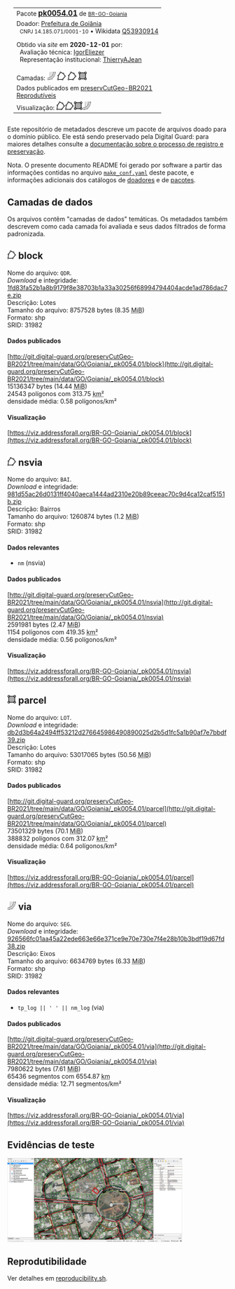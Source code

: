 <aside>
<table align="right" style="padding: 1em">
<tr><td>Pacote <a target="_git" title="link canônico para o git deste pacote" href="http://git.digital-guard.org/preserv-BR/blob/main/data/GO/Goiania/_pk0054.01"><big><b>pk0054.01</b></big></a> de <small><a target="_osmcodes" title="Jurisdição" href="https://osm.codes/BR-GO-Goiania">BR-GO-Goiania</a></small>
</td></tr>
<tr><td>
Doador: <a rel="external" target="_doador" href="https://www.goiania.go.gov.br/">Prefeitura de Goiânia</a>
<br/>&nbsp; <small>CNPJ 14.185.071/0001-10</small> • Wikidata <a rel="external" target="_doador" title="link descritor Wikidata do doador" href="https://www.wikidata.org/wiki/Q53930914">Q53930914</a></small><br/>

Obtido via <i>site</i> em <b>2020-12-01</b> por:
<br/>&nbsp; Avaliação técnica: <a rel="external" target="_gitPerson" title="usuário Git" href="https://github.com/IgorEliezer">IgorEliezer</a>
<br/>&nbsp; Representação institucional: <a rel="external" target="_gitPerson" title="usuário Git" href="https://github.com/ThierryAJean">ThierryAJean</a><br/>
</td></tr>
<tr><td>Camadas: <a title="via" href="#-via"><img src="https://raw.githubusercontent.com/digital-guard/preserv/main/docs/assets/layerIcon-via.png" alt="via" width="20"/></a> <a title="block" href="#-block"><img src="https://raw.githubusercontent.com/digital-guard/preserv/main/docs/assets/layerIcon-block.png" alt="block" width="20"/></a> <a title="nsvia" href="#-nsvia"><img src="https://raw.githubusercontent.com/digital-guard/preserv/main/docs/assets/layerIcon-nsvia.png" alt="nsvia" width="20"/></a> <a title="parcel" href="#-parcel"><img src="https://raw.githubusercontent.com/digital-guard/preserv/main/docs/assets/layerIcon-parcel.png" alt="parcel" width="20"/></a> </td></tr>
<tr><td>Dados publicados em <a href="http://git.digital-guard.org/preservCutGeo-BR2021/tree/main/data/GO/Goiania/_pk0054.01">preservCutGeo-BR2021</a><br/><a href="#reprodutibilidade">Reprodutíveis</a></td></tr>
<tr><td>Visualização: <a title="block" href="https://viz.addressforall.org/BR-GO-Goiania/_pk0054.01/block"><img src="https://raw.githubusercontent.com/digital-guard/preserv/main/docs/assets/layerIcon-block.png" alt="block" width="20"/></a><a title="nsvia" href="https://viz.addressforall.org/BR-GO-Goiania/_pk0054.01/nsvia"><img src="https://raw.githubusercontent.com/digital-guard/preserv/main/docs/assets/layerIcon-nsvia.png" alt="nsvia" width="20"/></a><a title="parcel" href="https://viz.addressforall.org/BR-GO-Goiania/_pk0054.01/parcel"><img src="https://raw.githubusercontent.com/digital-guard/preserv/main/docs/assets/layerIcon-parcel.png" alt="parcel" width="20"/></a><a title="via" href="https://viz.addressforall.org/BR-GO-Goiania/_pk0054.01/via"><img src="https://raw.githubusercontent.com/digital-guard/preserv/main/docs/assets/layerIcon-via.png" alt="via" width="20"/></a></td></tr>
</table>
</aside>

<section>

Este repositório de metadados descreve um pacote de arquivos doado para o domínio público. Ele está sendo preservado pela Digital Guard: para maiores detalhes consulte a [documentação sobre o processo de registro e preservação](https://wiki.addressforall.org/doc/Documentação_Digital-guard).

Nota. O presente documento README foi gerado por software a partir das informações contidas no arquivo [`make_conf.yaml`](make_conf.yaml) deste pacote, e informações adicionais dos catálogos de [doadores](https://git.digital-guard.org/preserv-BR/blob/main/data/donor.csv) e de [pacotes](https://git.digital-guard.org/preserv-BR/blob/main/data/donatedPack.csv).

# Camadas de dados

Os arquivos contêm "camadas de dados" temáticas. Os metadados também descrevem como cada camada foi avaliada e seus dados filtrados de forma padronizada.

## <img src="https://raw.githubusercontent.com/digital-guard/preserv/main/docs/assets/layerIcon-block.png" alt="block" width="20"/> block

Nome do arquivo: `QDR`.<br/>*Download* e integridade: [1fd83fa52b1a8b9179f8e38703b1a33a30256f68994794404acde1ad786dac7e.zip](http://dl.digital-guard.org/1fd83fa52b1a8b9179f8e38703b1a33a30256f68994794404acde1ad786dac7e.zip)<br/>Descrição: Lotes<br/>Tamanho do arquivo: 8757528 bytes (8.35 <abbr title="mebibyte">MiB</abbr>)<br/>Formato: shp<br/>SRID: 31982

#### Dados publicados
[http://git.digital-guard.org/preservCutGeo-BR2021/tree/main/data/GO/Goiania/_pk0054.01/block](http://git.digital-guard.org/preservCutGeo-BR2021/tree/main/data/GO/Goiania/_pk0054.01/block)<br/>15136347 bytes (14.44 <abbr title="mebibyte">MiB</abbr>)<br/>24543 polígonos com 313.75 <abbr title="quilômetros quadrados">km²</abbr><br/>densidade média: 0.58 polígonos/km²

#### Visualização
[https://viz.addressforall.org/BR-GO-Goiania/_pk0054.01/block](https://viz.addressforall.org/BR-GO-Goiania/_pk0054.01/block)
## <img src="https://raw.githubusercontent.com/digital-guard/preserv/main/docs/assets/layerIcon-nsvia.png" alt="nsvia" width="20"/> nsvia

Nome do arquivo: `BAI`.<br/>*Download* e integridade: [981d55ac26d0131ff4040aeca1444ad2310e20b89ceeac70c9d4ca12caf5151b.zip](http://dl.digital-guard.org/981d55ac26d0131ff4040aeca1444ad2310e20b89ceeac70c9d4ca12caf5151b.zip)<br/>Descrição: Bairros<br/>Tamanho do arquivo: 1260874 bytes (1.2 <abbr title="mebibyte">MiB</abbr>)<br/>Formato: shp<br/>SRID: 31982

#### Dados relevantes
* `nm` (nsvia)

#### Dados publicados
[http://git.digital-guard.org/preservCutGeo-BR2021/tree/main/data/GO/Goiania/_pk0054.01/nsvia](http://git.digital-guard.org/preservCutGeo-BR2021/tree/main/data/GO/Goiania/_pk0054.01/nsvia)<br/>2591981 bytes (2.47 <abbr title="mebibyte">MiB</abbr>)<br/>1154 polígonos com 419.35 <abbr title="quilômetros quadrados">km²</abbr><br/>densidade média: 0.56 polígonos/km²

#### Visualização
[https://viz.addressforall.org/BR-GO-Goiania/_pk0054.01/nsvia](https://viz.addressforall.org/BR-GO-Goiania/_pk0054.01/nsvia)
## <img src="https://raw.githubusercontent.com/digital-guard/preserv/main/docs/assets/layerIcon-parcel.png" alt="parcel" width="20"/> parcel

Nome do arquivo: `LOT`.<br/>*Download* e integridade: [db2d3b64a2494ff53212d276645986490890025d2b5d1fc5a1b90af7e7bbdf39.zip](http://dl.digital-guard.org/db2d3b64a2494ff53212d276645986490890025d2b5d1fc5a1b90af7e7bbdf39.zip)<br/>Descrição: Lotes<br/>Tamanho do arquivo: 53017065 bytes (50.56 <abbr title="mebibyte">MiB</abbr>)<br/>Formato: shp<br/>SRID: 31982

#### Dados publicados
[http://git.digital-guard.org/preservCutGeo-BR2021/tree/main/data/GO/Goiania/_pk0054.01/parcel](http://git.digital-guard.org/preservCutGeo-BR2021/tree/main/data/GO/Goiania/_pk0054.01/parcel)<br/>73501329 bytes (70.1 <abbr title="mebibyte">MiB</abbr>)<br/>388832 polígonos com 312.07 <abbr title="quilômetros quadrados">km²</abbr><br/>densidade média: 0.64 polígonos/km²

#### Visualização
[https://viz.addressforall.org/BR-GO-Goiania/_pk0054.01/parcel](https://viz.addressforall.org/BR-GO-Goiania/_pk0054.01/parcel)
## <img src="https://raw.githubusercontent.com/digital-guard/preserv/main/docs/assets/layerIcon-via.png" alt="via" width="20"/> via

Nome do arquivo: `SEG`.<br/>*Download* e integridade: [926566fc01aa45a22ede663e66e371ce9e70e730e7f4e28b10b3bdf19d67fd38.zip](http://dl.digital-guard.org/926566fc01aa45a22ede663e66e371ce9e70e730e7f4e28b10b3bdf19d67fd38.zip)<br/>Descrição: Eixos<br/>Tamanho do arquivo: 6634769 bytes (6.33 <abbr title="mebibyte">MiB</abbr>)<br/>Formato: shp<br/>SRID: 31982

#### Dados relevantes
* `tp_log || ' ' || nm_log` (via)

#### Dados publicados
[http://git.digital-guard.org/preservCutGeo-BR2021/tree/main/data/GO/Goiania/_pk0054.01/via](http://git.digital-guard.org/preservCutGeo-BR2021/tree/main/data/GO/Goiania/_pk0054.01/via)<br/>7980622 bytes (7.61 <abbr title="mebibyte">MiB</abbr>)<br/>65436 segmentos com 6554.87 <abbr title="quilômetros">km</abbr><br/>densidade média: 12.71 segmentos/km²

#### Visualização
[https://viz.addressforall.org/BR-GO-Goiania/_pk0054.01/via](https://viz.addressforall.org/BR-GO-Goiania/_pk0054.01/via)

# Evidências de teste
<img src="qgis.png" width="400"/>

</section>
<section>

# Reprodutibilidade

Ver detalhes em [reproducibility.sh](reproducibility.sh).

</section>

